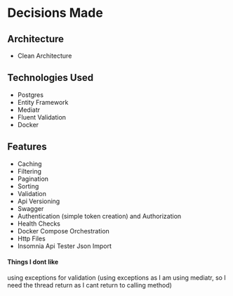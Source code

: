 # Decisions Made

## Architecture
* Clean Architecture

## Technologies Used
* Postgres
* Entity Framework
* Mediatr
* Fluent Validation
* Docker

## Features
* Caching
* Filtering
* Pagination
* Sorting
* Validation
* Api Versioning
* Swagger
* Authentication (simple token creation) and Authorization
* Health Checks
* Docker Compose Orchestration
* Http Files
* Insomnia Api Tester Json Import

#### Things I dont like
using exceptions for validation (using exceptions as I am using mediatr, so I need the thread return as I cant return to calling method)


